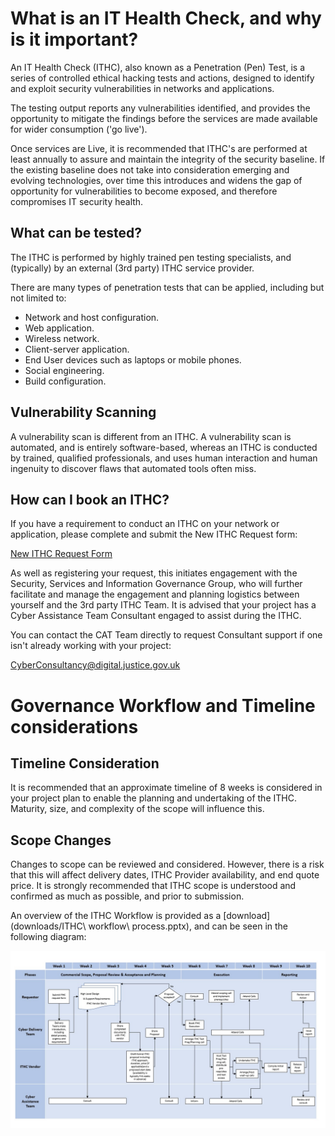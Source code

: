 # What is an IT Health Check, and why is it important?

An IT Health Check (ITHC),
also known as a Penetration (Pen) Test,
is a series of controlled ethical hacking tests and actions,
designed to identify and exploit security vulnerabilities
in networks and applications.

The testing output reports any vulnerabilities identified,
and provides the opportunity to mitigate the findings
before the services are made available for wider consumption ('go live').

Once services are Live,
it is recommended that ITHC's are performed at least annually
to assure and maintain the integrity of the security baseline.
If the existing baseline does not take into consideration
emerging and evolving technologies,
over time this introduces and widens the gap of opportunity
for vulnerabilities to become exposed,
and therefore compromises IT security health.

## What can be tested?

The ITHC is performed by highly trained pen testing specialists,
and (typically) by an external (3rd party) ITHC service provider.

There are many types of penetration tests that can be applied,
including but not limited to:

-   Network and host configuration.
-   Web application.
-   Wireless network.
-   Client-server application.
-   End User devices such as laptops or mobile phones.
-   Social engineering.
-   Build configuration.

## Vulnerability Scanning

A vulnerability scan is different from an ITHC.
A vulnerability scan is automated,
and is entirely software-based,
whereas an ITHC is conducted by trained,
qualified professionals,
and uses human interaction and human ingenuity to discover flaws that automated tools often miss.

## How can I book an ITHC?

If you have a requirement to conduct an ITHC on your network
or application,
please complete and submit the New ITHC Request form:

[New ITHC Request Form ](https://forms.office.com/Pages/ResponsePage.aspx?id=KEeHxuZx_kGp4S6MNndq2DJZ0qLuxaVBtuHXfXAIqUZUNDZTMTZJVjJZUkhLUFFLSEdOQ0lWOEUyWCQlQCN0PWcu)

As well as registering your request,
this initiates engagement with the Security,
Services and Information Governance Group,
who will further facilitate and manage the engagement
and planning logistics between yourself and the 3rd party ITHC Team.
It is advised that your project has a Cyber Assistance Team Consultant
engaged to assist during the ITHC.

You can contact the CAT Team directly to request Consultant support
if one isn't already working with your project:

[CyberConsultancy@digital.justice.gov.uk](mailto:CyberConsultancy@digital.justice.gov.uk)

# Governance Workflow and Timeline considerations

## Timeline Consideration

It is recommended that an approximate timeline of 8 weeks
is considered in your project plan
to enable the planning and undertaking of the ITHC.
Maturity,
size,
and complexity of the scope will influence this.

## Scope Changes

Changes to scope can be reviewed and considered.
However,
there is a risk that this will affect delivery dates,
ITHC Provider availability,
and end quote price.
It is strongly recommended that ITHC scope is understood
and confirmed as much as possible,
and prior to submission.

An overview of the ITHC Workflow is provided
as a [download](downloads/ITHC\ workflow\ process.pptx),
and can be seen in the following diagram:

![IT Health Check Process workflow](images/workflow.jpg)
